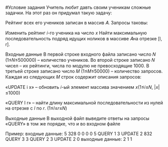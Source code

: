 #Условие задания
Учитель любит давть своим ученикам сложные задачки. На этот раз он придумал такую задачу:

Рейтинг всех его учеников записан в массив 𝐴. Запросы таковы:

Изменить рейтинг 𝑖-го ученика на число 𝑥
Найти максимальную последовательность подряд идущих ноликов в массиве 𝐴на отрезке [l, r].

Входные данные
В первой строке входного файла записано число 𝑁 (1≤𝑁≤500000) – количество учеников. Во второй строке записано 𝑁 чисел – их рейтинги,
числа по модулю не превосходящие 1000. В третьей строке записано число 𝑀 (1≤𝑀≤50000) – количество запросов.
Каждая из следующих 𝑀 строк содержит описания запросов:

«UPDATE i x» – обновить 𝑖-ый элемент массива значением 𝑥(1≤𝑖≤𝑁, |𝑥|≤1000)

«QUERY l r» – найти длину максимальной последовательности из нулей на отрезке с 𝑙 по 𝑟. (1≤𝑙≤𝑟≤𝑁)

Выходные данные
В выходной файл выведите ответы на запросы «QUERY» в том же порядке, что и во входном файле

Пример:
входные данные:
5
328 0 0 0 0
5
QUERY 1 3
UPDATE 2 832
QUERY 3 3
QUERY 2 3
UPDATE 2 0
выходные данные:
2
1
1
